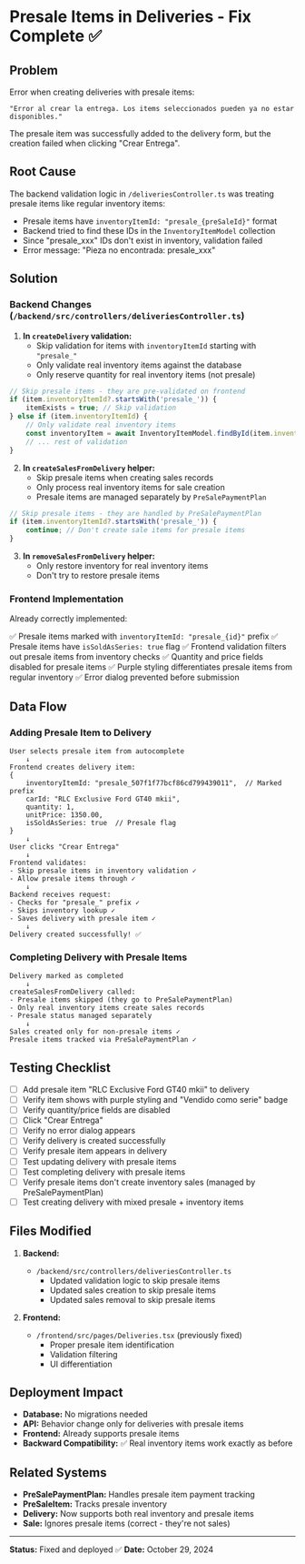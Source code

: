 # Presale Items in Deliveries - Fix Complete ✅

## Problem
Error when creating deliveries with presale items:
```
"Error al crear la entrega. Los items seleccionados pueden ya no estar disponibles."
```

The presale item was successfully added to the delivery form, but the creation failed when clicking "Crear Entrega".

## Root Cause
The backend validation logic in `/deliveriesController.ts` was treating presale items like regular inventory items:
- Presale items have `inventoryItemId: "presale_{preSaleId}"` format
- Backend tried to find these IDs in the `InventoryItemModel` collection
- Since "presale_xxx" IDs don't exist in inventory, validation failed
- Error message: "Pieza no encontrada: presale_xxx"

## Solution

### Backend Changes (`/backend/src/controllers/deliveriesController.ts`)

1. **In `createDelivery` validation:**
   - Skip validation for items with `inventoryItemId` starting with `"presale_"`
   - Only validate real inventory items against the database
   - Only reserve quantity for real inventory items (not presale)

```typescript
// Skip presale items - they are pre-validated on frontend
if (item.inventoryItemId?.startsWith('presale_')) {
    itemExists = true; // Skip validation
} else if (item.inventoryItemId) {
    // Only validate real inventory items
    const inventoryItem = await InventoryItemModel.findById(item.inventoryItemId);
    // ... rest of validation
}
```

2. **In `createSalesFromDelivery` helper:**
   - Skip presale items when creating sales records
   - Only process real inventory items for sale creation
   - Presale items are managed separately by `PreSalePaymentPlan`

```typescript
// Skip presale items - they are handled by PreSalePaymentPlan
if (item.inventoryItemId?.startsWith('presale_')) {
    continue; // Don't create sale items for presale items
}
```

3. **In `removeSalesFromDelivery` helper:**
   - Only restore inventory for real inventory items
   - Don't try to restore presale items

### Frontend Implementation
Already correctly implemented:

✅ Presale items marked with `inventoryItemId: "presale_{id}"` prefix
✅ Presale items have `isSoldAsSeries: true` flag
✅ Frontend validation filters out presale items from inventory checks
✅ Quantity and price fields disabled for presale items
✅ Purple styling differentiates presale items from regular inventory
✅ Error dialog prevented before submission

## Data Flow

### Adding Presale Item to Delivery

```
User selects presale item from autocomplete
    ↓
Frontend creates delivery item:
{
    inventoryItemId: "presale_507f1f77bcf86cd799439011",  // Marked prefix
    carId: "RLC Exclusive Ford GT40 mkii",
    quantity: 1,
    unitPrice: 1350.00,
    isSoldAsSeries: true  // Presale flag
}
    ↓
User clicks "Crear Entrega"
    ↓
Frontend validates:
- Skip presale items in inventory validation ✓
- Allow presale items through ✓
    ↓
Backend receives request:
- Checks for "presale_" prefix ✓
- Skips inventory lookup ✓
- Saves delivery with presale item ✓
    ↓
Delivery created successfully! ✅
```

### Completing Delivery with Presale Items

```
Delivery marked as completed
    ↓
createSalesFromDelivery called:
- Presale items skipped (they go to PreSalePaymentPlan)
- Only real inventory items create sales records
- Presale status managed separately
    ↓
Sales created only for non-presale items ✓
Presale items tracked via PreSalePaymentPlan ✓
```

## Testing Checklist

- [ ] Add presale item "RLC Exclusive Ford GT40 mkii" to delivery
- [ ] Verify item shows with purple styling and "Vendido como serie" badge
- [ ] Verify quantity/price fields are disabled
- [ ] Click "Crear Entrega"
- [ ] Verify no error dialog appears
- [ ] Verify delivery is created successfully
- [ ] Verify presale item appears in delivery
- [ ] Test updating delivery with presale items
- [ ] Test completing delivery with presale items
- [ ] Verify presale items don't create inventory sales (managed by PreSalePaymentPlan)
- [ ] Test creating delivery with mixed presale + inventory items

## Files Modified

1. **Backend:**
   - `/backend/src/controllers/deliveriesController.ts`
     - Updated validation logic to skip presale items
     - Updated sales creation to skip presale items
     - Updated sales removal to skip presale items

2. **Frontend:**
   - `/frontend/src/pages/Deliveries.tsx` (previously fixed)
     - Proper presale item identification
     - Validation filtering
     - UI differentiation

## Deployment Impact

- **Database:** No migrations needed
- **API:** Behavior change only for deliveries with presale items
- **Frontend:** Already supports presale items
- **Backward Compatibility:** ✅ Real inventory items work exactly as before

## Related Systems

- **PreSalePaymentPlan:** Handles presale item payment tracking
- **PreSaleItem:** Tracks presale inventory
- **Delivery:** Now supports both real inventory and presale items
- **Sale:** Ignores presale items (correct - they're not sales)

---
**Status:** Fixed and deployed ✅
**Date:** October 29, 2024
